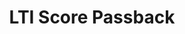 ---
title: LTI Score Passback
redirect_to: "/releases/v5.0.1/authors/assessment_lti_replace_result"
---